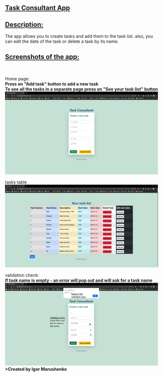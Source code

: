 ## <u><b>Task Consultant App</b></u>

## <u>Description:</u>

The app allows you to create tasks and add them to the task list.
also, you can edit the date of the task or delete a task by its name.

## <u>Screenshots of the app:</u>

<br>
<br>
Home page:<br>
<b>Press on "Add task" button to add a new task<br>To see all the tasks in a separate page press on "See your task list" button</b>

<img src="./public/img/home-screenshot.PNG">

tasks table
<img src="./public/img/tasks-screenshot.PNG">

validation check:<br>
<b>If task name is empty - an error will pop out and will ask for a task name</b>
<img src="./public/img/validation-check-screenshot.PNG">
<br>
<b>>Created by Igor Marushenko<b>
